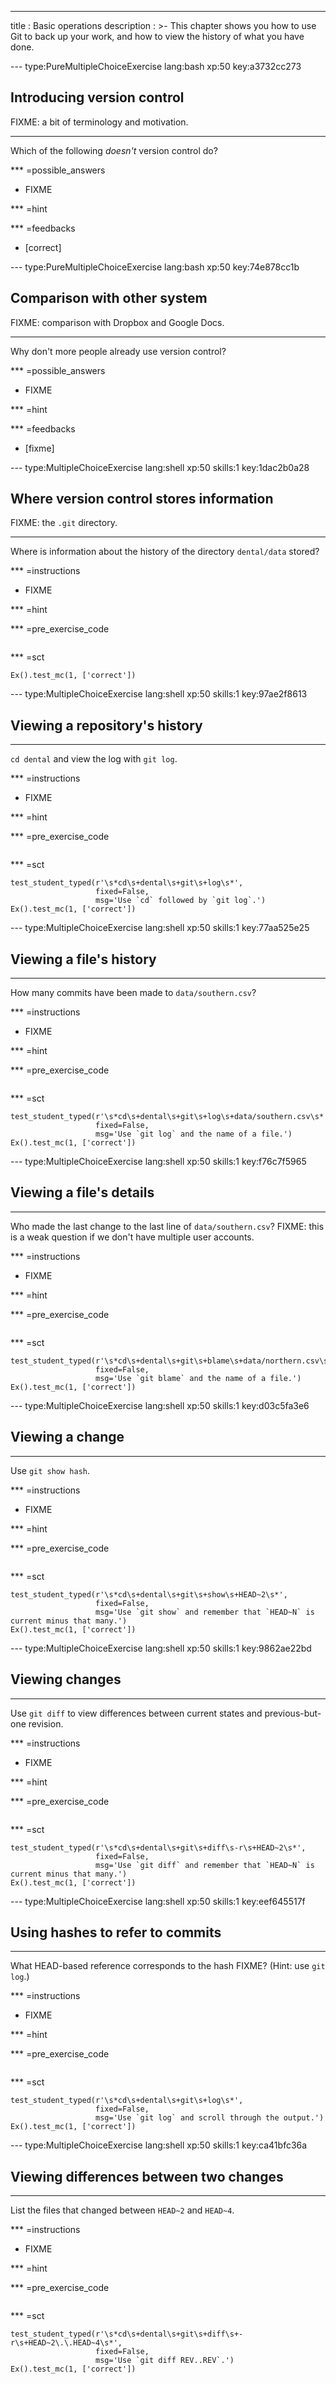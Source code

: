---
title       : Basic operations
description : >-
  This chapter shows you how to use Git to back up your work, and how
  to view the history of what you have done.

--- type:PureMultipleChoiceExercise lang:bash xp:50 key:a3732cc273
## Introducing version control

FIXME: a bit of terminology and motivation.

<hr>

Which of the following *doesn't* version control do?

*** =possible_answers
- FIXME

*** =hint

*** =feedbacks
- [correct]

--- type:PureMultipleChoiceExercise lang:bash xp:50 key:74e878cc1b
## Comparison with other system

FIXME: comparison with Dropbox and Google Docs.

<hr>

Why don't more people already use version control?

*** =possible_answers
- FIXME

*** =hint

*** =feedbacks
- [fixme]

--- type:MultipleChoiceExercise lang:shell xp:50 skills:1 key:1dac2b0a28
## Where version control stores information

FIXME: the `.git` directory.

<hr>

Where is information about the history of the directory `dental/data` stored?

*** =instructions
- FIXME

*** =hint

*** =pre_exercise_code
```{shell}

```

*** =sct
```{python}
Ex().test_mc(1, ['correct'])
```

--- type:MultipleChoiceExercise lang:shell xp:50 skills:1 key:97ae2f8613
## Viewing a repository's history

<hr>

`cd dental` and view the log with `git log`.

*** =instructions
- FIXME

*** =hint

*** =pre_exercise_code
```{shell}

```

*** =sct
```{python}
test_student_typed(r'\s*cd\s+dental\s+git\s+log\s*',
                   fixed=False,
                   msg='Use `cd` followed by `git log`.')
Ex().test_mc(1, ['correct'])
```

--- type:MultipleChoiceExercise lang:shell xp:50 skills:1 key:77aa525e25
## Viewing a file's history

<hr>

How many commits have been made to `data/southern.csv`?

*** =instructions
- FIXME

*** =hint

*** =pre_exercise_code
```{shell}

```

*** =sct
```{python}
test_student_typed(r'\s*cd\s+dental\s+git\s+log\s+data/southern.csv\s*',
                   fixed=False,
                   msg='Use `git log` and the name of a file.')
Ex().test_mc(1, ['correct'])
```

--- type:MultipleChoiceExercise lang:shell xp:50 skills:1 key:f76c7f5965
## Viewing a file's details

<hr>

Who made the last change to the last line of `data/southern.csv`?
FIXME: this is a weak question if we don't have multiple user accounts.

*** =instructions
- FIXME

*** =hint

*** =pre_exercise_code
```{shell}

```

*** =sct
```{python}
test_student_typed(r'\s*cd\s+dental\s+git\s+blame\s+data/northern.csv\s*',
                   fixed=False,
                   msg='Use `git blame` and the name of a file.')
Ex().test_mc(1, ['correct'])
```

--- type:MultipleChoiceExercise lang:shell xp:50 skills:1 key:d03c5fa3e6
## Viewing a change

<hr>

Use `git show hash`.

*** =instructions
- FIXME

*** =hint

*** =pre_exercise_code
```{shell}

```

*** =sct
```{python}
test_student_typed(r'\s*cd\s+dental\s+git\s+show\s+HEAD~2\s*',
                   fixed=False,
                   msg='Use `git show` and remember that `HEAD~N` is current minus that many.')
Ex().test_mc(1, ['correct'])
```

--- type:MultipleChoiceExercise lang:shell xp:50 skills:1 key:9862ae22bd
## Viewing changes

<hr>

Use `git diff` to view differences between current states and previous-but-one revision.

*** =instructions
- FIXME

*** =hint

*** =pre_exercise_code
```{shell}

```

*** =sct
```{python}
test_student_typed(r'\s*cd\s+dental\s+git\s+diff\s-r\s+HEAD~2\s*',
                   fixed=False,
                   msg='Use `git diff` and remember that `HEAD~N` is current minus that many.')
Ex().test_mc(1, ['correct'])
```

--- type:MultipleChoiceExercise lang:shell xp:50 skills:1 key:eef645517f
## Using hashes to refer to commits

<hr>

What HEAD-based reference corresponds to the hash FIXME?
(Hint: use `git log`.)

*** =instructions
- FIXME

*** =hint

*** =pre_exercise_code
```{shell}

```

*** =sct
```{python}
test_student_typed(r'\s*cd\s+dental\s+git\s+log\s*',
                   fixed=False,
                   msg='Use `git log` and scroll through the output.')
Ex().test_mc(1, ['correct'])
```

--- type:MultipleChoiceExercise lang:shell xp:50 skills:1 key:ca41bfc36a
## Viewing differences between two changes

<hr>

List the files that changed between `HEAD~2` and `HEAD~4`.

*** =instructions
- FIXME

*** =hint

*** =pre_exercise_code
```{shell}

```

*** =sct
```{python}
test_student_typed(r'\s*cd\s+dental\s+git\s+diff\s+-r\s+HEAD~2\.\.HEAD~4\s*',
                   fixed=False,
                   msg='Use `git diff REV..REV`.')
Ex().test_mc(1, ['correct'])
```
